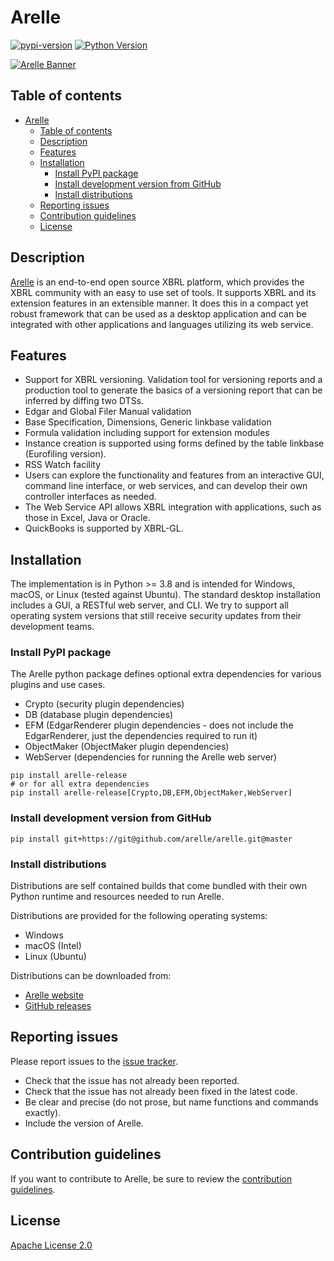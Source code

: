 # Arelle

[![pypi-version](https://img.shields.io/pypi/v/arelle-release.svg)](https://pypi.org/project/arelle-release/)
[![Python Version](https://img.shields.io/pypi/pyversions/arelle-release.svg)](https://pypi.org/project/arelle-release/)

[![Arelle Banner](https://arelle.org/arelle/wp-content/themes/platform/images/logo-platform.png)](https://arelle.org/)

## Table of contents

- [Arelle](#arelle)
  - [Table of contents](#table-of-contents)
  - [Description](#description)
  - [Features](#features)
  - [Installation](#installation)
    - [Install PyPI package](#install-pypi-package)
    - [Install development version from GitHub](#install-development-version-from-github)
    - [Install distributions](#install-distributions)
  - [Reporting issues](#reporting-issues)
  - [Contribution guidelines](#contribution-guidelines)
  - [License](#license)

## Description

[Arelle](https://arelle.org/) is an end-to-end open source XBRL platform,
which provides the XBRL community with an easy to use set of tools.  It supports
XBRL and its extension features in an extensible manner.  It does this in a
compact yet robust framework that can be used as a desktop application and can
be integrated with other applications and languages utilizing its web service.

## Features

- Support for XBRL versioning. Validation tool for versioning reports and a
  production tool to generate the basics of a versioning report that can be
  inferred by diffing two DTSs.
- Edgar and Global Filer Manual validation
- Base Specification, Dimensions, Generic linkbase validation
- Formula validation including support for extension modules
- Instance creation is supported using forms defined by the table linkbase
  (Eurofiling version).
- RSS Watch facility
- Users can explore the functionality and features from an interactive GUI,
  command line interface, or web services, and can develop their own controller
  interfaces as needed.
- The Web Service API allows XBRL integration with applications, such as those in
  Excel, Java or Oracle.
- QuickBooks is supported by XBRL-GL.

## Installation

The implementation is in Python >= 3.8 and is intended for Windows, macOS, or
Linux (tested against Ubuntu). The standard desktop installation includes a GUI,
a RESTful web server, and CLI. We try to support all operating system versions
that still receive security updates from their development teams.

### Install PyPI package

The Arelle python package defines optional extra dependencies for various
plugins and use cases.

- Crypto (security plugin dependencies)
- DB (database plugin dependencies)
- EFM (EdgarRenderer plugin dependencies - does not include the EdgarRenderer,
  just the dependencies required to run it)
- ObjectMaker (ObjectMaker plugin dependencies)
- WebServer (dependencies for running the Arelle web server)

```shell
pip install arelle-release
# or for all extra dependencies
pip install arelle-release[Crypto,DB,EFM,ObjectMaker,WebServer]
```

### Install development version from GitHub

```shell
pip install git+https://git@github.com/arelle/arelle.git@master
```

### Install distributions

Distributions are self contained builds that come bundled with their own Python runtime and resources needed to run Arelle.

Distributions are provided for the following operating systems:

- Windows
- macOS (Intel)
- Linux (Ubuntu)

Distributions can be downloaded from:

- [Arelle website](https://arelle.org/arelle/pub/)
- [GitHub releases](https://github.com/Arelle/Arelle/releases)

## Reporting issues

Please report issues to the [issue tracker](https://github.com/arelle/arelle/issues).

- Check that the issue has not already been reported.
- Check that the issue has not already been fixed in the latest code.
- Be clear and precise (do not prose, but name functions and commands exactly).
- Include the version of Arelle.

## Contribution guidelines

If you want to contribute to Arelle, be sure to review the
[contribution guidelines](https://github.com/Arelle/Arelle/blob/master/CONTRIBUTING.md).

## License

[Apache License 2.0](https://github.com/Arelle/Arelle/blob/master/LICENSE.md)
